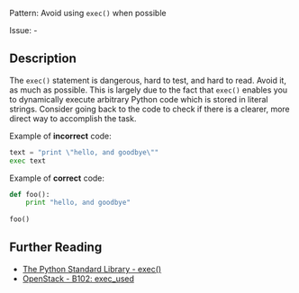 Pattern: Avoid using `exec()` when possible

Issue: -

## Description

The `exec()` statement is dangerous, hard to test, and hard to read. Avoid it, as much as possible. This is largely due to the fact that `exec()` enables you to dynamically execute arbitrary Python code which is stored in literal strings. Consider going back to the code to check if there is a clearer, more direct way to accomplish the task.


Example of **incorrect** code:

```python
text = "print \"hello, and goodbye\""
exec text
```

Example of **correct** code:

```python
def foo():
    print "hello, and goodbye"
    
foo()
```

## Further Reading

* [The Python Standard Library - exec()](https://docs.python.org/3/library/functions.html#exec)
* [OpenStack - B102: exec_used](https://docs.openstack.org/developer/bandit/plugins/exec_used.html)
